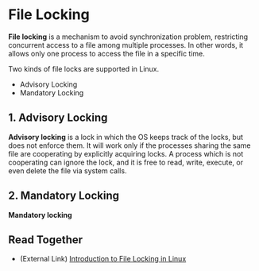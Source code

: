 # File Locking
**File locking** is a mechanism to avoid synchronization problem, restricting concurrent access to a file among multiple processes.
In other words, it allows only one process to access the file in a specific time.

Two kinds of file locks are supported in Linux.

* Advisory Locking
* Mandatory Locking

## 1. Advisory Locking
**Advisory locking** is a lock in which the OS keeps track of the locks, but does not enforce them.
It will work only if the processes sharing the same file are cooperating by explicitly acquiring locks.
A process which is not cooperating can ignore the lock, and it is free to read, write, execute, or even delete the file via system calls.

## 2. Mandatory Locking
**Mandatory locking**

## Read Together
* (External Link) [Introduction to File Locking in Linux](https://www.baeldung.com/linux/file-locking)
